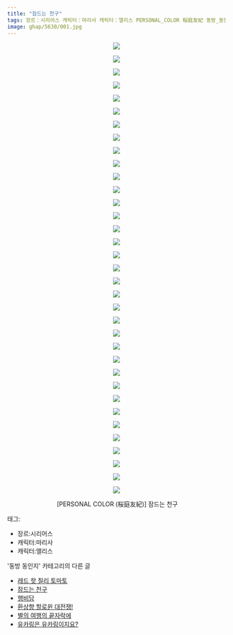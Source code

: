 ```yaml
---
title: "잠드는 천구"
tags: 장르：시리어스 캐릭터：마리사 캐릭터：앨리스 PERSONAL_COLOR 桜庭友紀 동방_동인지
image: ghap/5630/001.jpg
---
```

<div class="article">
<p style="text-align: center; clear: none; float: none;"><img src="{{ site.nasurl }}/ghap/5630/001.jpg"/></p>
<p style="text-align: center; clear: none; float: none;"><img src="{{ site.nasurl }}/ghap/5630/002.jpg"/></p>
<p style="text-align: center; clear: none; float: none;"><img src="{{ site.nasurl }}/ghap/5630/003.jpg"/></p>
<p style="text-align: center; clear: none; float: none;"><img src="{{ site.nasurl }}/ghap/5630/004.jpg"/></p>
<p style="text-align: center; clear: none; float: none;"><img src="{{ site.nasurl }}/ghap/5630/005.jpg"/></p>
<p style="text-align: center; clear: none; float: none;"><img src="{{ site.nasurl }}/ghap/5630/006.jpg"/></p>
<p style="text-align: center; clear: none; float: none;"><img src="{{ site.nasurl }}/ghap/5630/007.jpg"/></p>
<p style="text-align: center; clear: none; float: none;"><img src="{{ site.nasurl }}/ghap/5630/008.jpg"/></p>
<p style="text-align: center; clear: none; float: none;"><img src="{{ site.nasurl }}/ghap/5630/009.jpg"/></p>
<p style="text-align: center; clear: none; float: none;"><img src="{{ site.nasurl }}/ghap/5630/010.jpg"/></p>
<p style="text-align: center; clear: none; float: none;"><img src="{{ site.nasurl }}/ghap/5630/011.jpg"/></p>
<p style="text-align: center; clear: none; float: none;"><img src="{{ site.nasurl }}/ghap/5630/012.jpg"/></p>
<p style="text-align: center; clear: none; float: none;"><img src="{{ site.nasurl }}/ghap/5630/013.jpg"/></p>
<p style="text-align: center; clear: none; float: none;"><img src="{{ site.nasurl }}/ghap/5630/014.jpg"/></p>
<p style="text-align: center; clear: none; float: none;"><img src="{{ site.nasurl }}/ghap/5630/015.jpg"/></p>
<p style="text-align: center; clear: none; float: none;"><img src="{{ site.nasurl }}/ghap/5630/016.jpg"/></p>
<p style="text-align: center; clear: none; float: none;"><img src="{{ site.nasurl }}/ghap/5630/017.jpg"/></p>
<p style="text-align: center; clear: none; float: none;"><img src="{{ site.nasurl }}/ghap/5630/018.jpg"/></p>
<p style="text-align: center; clear: none; float: none;"><img src="{{ site.nasurl }}/ghap/5630/019.jpg"/></p>
<p style="text-align: center; clear: none; float: none;"><img src="{{ site.nasurl }}/ghap/5630/020.jpg"/></p>
<p style="text-align: center; clear: none; float: none;"><img src="{{ site.nasurl }}/ghap/5630/021.jpg"/></p>
<p style="text-align: center; clear: none; float: none;"><img src="{{ site.nasurl }}/ghap/5630/022.jpg"/></p>
<p style="text-align: center; clear: none; float: none;"><img src="{{ site.nasurl }}/ghap/5630/023.jpg"/></p>
<p style="text-align: center; clear: none; float: none;"><img src="{{ site.nasurl }}/ghap/5630/024.jpg"/></p>
<p style="text-align: center; clear: none; float: none;"><img src="{{ site.nasurl }}/ghap/5630/025.jpg"/></p>
<p style="text-align: center; clear: none; float: none;"><img src="{{ site.nasurl }}/ghap/5630/026.jpg"/></p>
<p style="text-align: center; clear: none; float: none;"><img src="{{ site.nasurl }}/ghap/5630/027.jpg"/></p>
<p style="text-align: center; clear: none; float: none;"><img src="{{ site.nasurl }}/ghap/5630/028.jpg"/></p>
<p style="text-align: center; clear: none; float: none;"><img src="{{ site.nasurl }}/ghap/5630/029.jpg"/></p>
<p style="text-align: center; clear: none; float: none;"><img src="{{ site.nasurl }}/ghap/5630/030.jpg"/></p>
<p style="text-align: center; clear: none; float: none;"><img src="{{ site.nasurl }}/ghap/5630/031.jpg"/></p>
<p style="text-align: center; clear: none; float: none;"><img src="{{ site.nasurl }}/ghap/5630/032.jpg"/></p>
<p style="text-align: center; clear: none; float: none;"><img src="{{ site.nasurl }}/ghap/5630/033.jpg"/></p>
<p style="text-align: center; clear: none; float: none;"><img src="{{ site.nasurl }}/ghap/5630/034.jpg"/></p>
<p style="text-align: center; clear: none; float: none;"><img src="{{ site.nasurl }}/ghap/5630/035.jpg"/></p>
<p style="text-align: center; clear: none; float: none;"> [PERSONAL COLOR (桜庭友紀)] 잠드는 천구</p>
</div><div class="tagTrail">
<p>태그: </p>
<ul>
<li>장르:시리어스</li>
<li>캐릭터:마리사</li>
<li>캐릭터:앨리스</li>
</ul>
</div><div class="another">
<p>'동방 동인지' 카테고리의 다른 글</p>
<ul>
<li><a href="/2019-01-20-ghap_5631">레드 핫 칠리 토마토</a></li>
<li><a href="/2019-01-20-ghap_5630">잠드는 천구</a></li>
<li><a href="/2019-01-19-ghap_5629">행비담</a></li>
<li><a href="/2019-01-18-ghap_5628">환상향 할로윈 대전쟁!</a></li>
<li><a href="/2019-01-16-ghap_5595">별의 여행의 끝자락에</a></li>
<li><a href="/2019-01-15-ghap_5588">유카링은 유카링이지요?</a></li>
</ul>
</div>